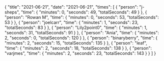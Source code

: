 {
  "title": "2021-06-21",
  "date": "2021-06-21",
  "times": [
    {
      "person": "j-sheps",
      "time": {
        "minutes": 0,
        "seconds": 49,
        "totalSeconds": 49
      }
    },
    {
      "person": "Rowan M",
      "time": {
        "minutes": 0,
        "seconds": 53,
        "totalSeconds": 53
      }
    },
    {
      "person": "joelcarr",
      "time": {
        "minutes": 1,
        "seconds": 23,
        "totalSeconds": 83
      }
    },
    {
      "person": "Lily2point0",
      "time": {
        "minutes": 1,
        "seconds": 31,
        "totalSeconds": 91
      }
    },
    {
      "person": "Ania",
      "time": {
        "minutes": 2,
        "seconds": 0,
        "totalSeconds": 120
      }
    },
    {
      "person": "binaryberry",
      "time": {
        "minutes": 2,
        "seconds": 15,
        "totalSeconds": 135
      }
    },
    {
      "person": "leaf",
      "time": {
        "minutes": 2,
        "seconds": 18,
        "totalSeconds": 138
      }
    },
    {
      "person": "varjmes",
      "time": {
        "minutes": 2,
        "seconds": 23,
        "totalSeconds": 143
      }
    }
  ]
}